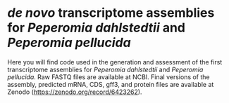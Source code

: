 # *de novo* transcriptome assemblies for *Peperomia dahlstedtii* and *Peperomia pellucida*

Here you will find code used in the generation and assessment of the first transcriptome assemblies for *Peperomia dahlstedtii* and *Peperomia pellucida*. Raw FASTQ files are available at NCBI. Final versions of the assembly, predicted mRNA, CDS, gff3, and protein files are available at Zenodo (https://zenodo.org/record/6423262).
